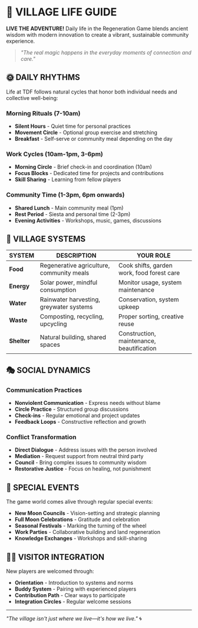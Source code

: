 # 🏡 VILLAGE LIFE GUIDE

**LIVE THE ADVENTURE!** Daily life in the Regeneration Game blends ancient wisdom with modern innovation to create a vibrant, sustainable community experience.

> *"The real magic happens in the everyday moments of connection and care."*

## 🌞 DAILY RHYTHMS

Life at TDF follows natural cycles that honor both individual needs and collective well-being:

### Morning Rituals (7-10am)
- **Silent Hours** - Quiet time for personal practices
- **Movement Circle** - Optional group exercise and stretching
- **Breakfast** - Self-serve or community meal depending on the day

### Work Cycles (10am-1pm, 3-6pm)
- **Morning Circle** - Brief check-in and coordination (10am)
- **Focus Blocks** - Dedicated time for projects and contributions
- **Skill Sharing** - Learning from fellow players

### Community Time (1-3pm, 6pm onwards)
- **Shared Lunch** - Main community meal (1pm)
- **Rest Period** - Siesta and personal time (2-3pm)
- **Evening Activities** - Workshops, music, games, discussions

## 🧩 VILLAGE SYSTEMS

| SYSTEM | DESCRIPTION | YOUR ROLE |
|--------|-------------|-----------|
| **Food** | Regenerative agriculture, community meals | Cook shifts, garden work, food forest care |
| **Energy** | Solar power, mindful consumption | Monitor usage, system maintenance |
| **Water** | Rainwater harvesting, greywater systems | Conservation, system upkeep |
| **Waste** | Composting, recycling, upcycling | Proper sorting, creative reuse |
| **Shelter** | Natural building, shared spaces | Construction, maintenance, beautification |

## 🎭 SOCIAL DYNAMICS

### Communication Practices
- **Nonviolent Communication** - Express needs without blame
- **Circle Practice** - Structured group discussions
- **Check-ins** - Regular emotional and project updates
- **Feedback Loops** - Constructive reflection and growth

### Conflict Transformation
- **Direct Dialogue** - Address issues with the person involved
- **Mediation** - Request support from neutral third party
- **Council** - Bring complex issues to community wisdom
- **Restorative Justice** - Focus on healing, not punishment

## 🎪 SPECIAL EVENTS

The game world comes alive through regular special events:

- **New Moon Councils** - Vision-setting and strategic planning
- **Full Moon Celebrations** - Gratitude and celebration
- **Seasonal Festivals** - Marking the turning of the wheel
- **Work Parties** - Collaborative building and land regeneration
- **Knowledge Exchanges** - Workshops and skill-sharing

## 🧙‍♂️ VISITOR INTEGRATION

New players are welcomed through:

- **Orientation** - Introduction to systems and norms
- **Buddy System** - Pairing with experienced players
- **Contribution Path** - Clear ways to participate
- **Integration Circles** - Regular welcome sessions

---

*"The village isn't just where we live—it's how we live."* 🌀
